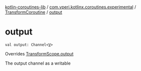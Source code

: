 [kotlin-coroutines-lib](../../index.md) / [com.vperi.kotlinx.coroutines.experimental](../index.md) / [TransformCoroutine](index.md) / [output](./output.md)

# output

`val output: Channel<`[`V`](index.md#V)`>`

Overrides [TransformScope.output](../-transform-scope/output.md)

The output channel as a writable

